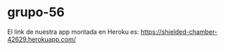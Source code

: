 # grupo-56

El link de nuestra app montada en Heroku  es: https://shielded-chamber-42629.herokuapp.com/

